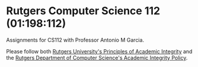 # Rutgers Computer Science 112 (01:198:112)

Assignments for CS112 with Professor Antonio M Garcia.

Please follow both [Rutgers University's Principles of Academic Integrity](http://academicintegrity.rutgers.edu/) and the [Rutgers Department of Computer Science's Academic Integrity Policy](https://www.cs.rutgers.edu/academics/undergraduate/academic-integrity-policy).
